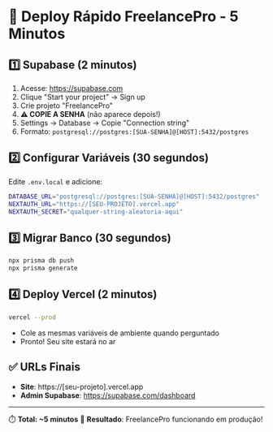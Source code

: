 # 🚀 Deploy Rápido FreelancePro - 5 Minutos

## 1️⃣ Supabase (2 minutos)
1. Acesse: https://supabase.com
2. Clique "Start your project" → Sign up
3. Crie projeto "FreelancePro"
4. **⚠️ COPIE A SENHA** (não aparece depois!)
5. Settings → Database → Copie "Connection string"
6. Formato: `postgresql://postgres:[SUA-SENHA]@[HOST]:5432/postgres`

## 2️⃣ Configurar Variáveis (30 segundos)
Edite `.env.local` e adicione:
```bash
DATABASE_URL="postgresql://postgres:[SUA-SENHA]@[HOST]:5432/postgres"
NEXTAUTH_URL="https://[SEU-PROJETO].vercel.app"
NEXTAUTH_SECRET="qualquer-string-aleatoria-aqui"
```

## 3️⃣ Migrar Banco (30 segundos)
```bash
npx prisma db push
npx prisma generate
```

## 4️⃣ Deploy Vercel (2 minutos)
```bash
vercel --prod
```
- Cole as mesmas variáveis de ambiente quando perguntado
- Pronto! Seu site estará no ar

## ✅ URLs Finais
- **Site**: https://[seu-projeto].vercel.app
- **Admin Supabase**: https://supabase.com/dashboard

---
⏱️ **Total: ~5 minutos**
🎯 **Resultado**: FreelancePro funcionando em produção! 